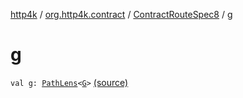 [http4k](../../index.md) / [org.http4k.contract](../index.md) / [ContractRouteSpec8](index.md) / [g](./g.md)

# g

`val g: `[`PathLens`](../../org.http4k.lens/-path-lens/index.md)`<`[`G`](-binder/index.md#G)`>` [(source)](https://github.com/http4k/http4k/blob/master/http4k-contract/src/main/kotlin/org/http4k/contract/routeSpec.kt#L144)